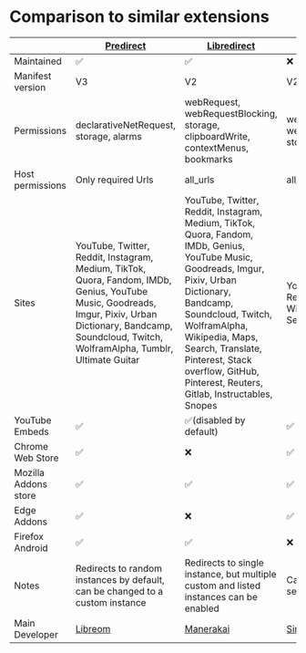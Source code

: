 # Comparison to similar extensions

|                      | [Predirect](https://github.com/libreom/predirect)                                                                                                                                                               | [Libredirect](https://libredirect.github.io/)                                                                                                                                                                                                                                                                    | [Privacy Redirect](https://github.com/SimonBrazell/privacy-redirect)     |
|----------------------|-----------------------------------------------------------------------------------------------------------------------------------------------------------------------------------------------------------------|------------------------------------------------------------------------------------------------------------------------------------------------------------------------------------------------------------------------------------------------------------------------------------------------------------------|--------------------------------------------------------------------------|
| Maintained           | ✅                                                                                                                                                                                                               | ✅                                                                                                                                                                                                                                                                                                                | ❌                                                                        |
| Manifest version     | V3                                                                                                                                                                                                              | V2                                                                                                                                                                                                                                                                                                               | V2                                                                       |
| Permissions          | declarativeNetRequest, storage, alarms                                                                                                                                                                          | webRequest, webRequestBlocking, storage, clipboardWrite, contextMenus, bookmarks                                                                                                                                                                                                                                 | webRequest, webRequestBlocking, storage                                  |
| Host permissions     | Only required Urls                                                                                                                                                                                              | all_urls                                                                                                                                                                                                                                                                                                         | all_urls                                                                 |
| Sites                | YouTube, Twitter, Reddit, Instagram, Medium, TikTok, Quora, Fandom, IMDb, Genius, YouTube Music, Goodreads, Imgur, Pixiv, Urban Dictionary, Bandcamp, Soundcloud, Twitch, WolframAlpha, Tumblr, Ultimate Guitar | YouTube, Twitter, Reddit, Instagram, Medium, TikTok, Quora, Fandom, IMDb, Genius, YouTube Music, Goodreads, Imgur, Pixiv, Urban Dictionary, Bandcamp, Soundcloud, Twitch, WolframAlpha, Wikipedia, Maps, Search, Translate, Pinterest, Stack overflow, GitHub, Pinterest, Reuters, Gitlab, Instructables, Snopes | YouTube, Twitter, Reddit, Instagram💀, Wikipedia, Maps, Search, Translate |
| YouTube Embeds       | ✅                                                                                                                                                                                                               | ✅(disabled by default)                                                                                                                                                                                                                                                                                                               | ✅                                                                        |
| Chrome Web Store     | ✅                                                                                                                                                                                                               | ❌                                                                                                                                                                                                                                                                                                                | ✅                                                                        |
| Mozilla Addons store | ✅                                                                                                                                                                                                               | ✅                                                                                                                                                                                                                                                                                                                | ✅                                                                        |
| Edge Addons          | ✅                                                                                                                                                                                                               | ❌                                                                                                                                                                                                                                                                                                                | ✅                                                                        |
| Firefox Android      | ✅                                                                                                                                                                                                               | ✅                                                                                                                                                                                                                                                                                                                | ❌                                                                        |
| Notes                | Redirects to random instances by default, can be changed to a custom instance                                                                                                                                          | Redirects to single instance, but multiple custom and listed instances can be enabled                                                                                                                                                                                                                                         | Can save invidious settings                                              |
| Main Developer       | [Libreom](https://github.com/libreom)                                                                                                                                                                           | [Manerakai](https://github.com/ManeraKai)                                                                                                                                                                                                                                                                        | [Simon Brazell](https://github.com/SimonBrazell)                         |